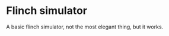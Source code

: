 Flinch simulator
================

A basic flinch simulator, not the most elegant thing, but it works.
